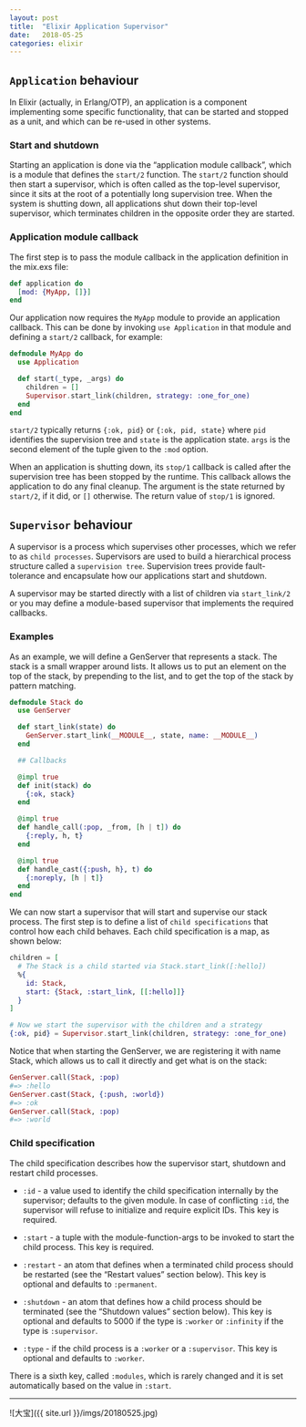 ```yaml
---
layout: post
title:  "Elixir Application Supervisor"
date:   2018-05-25
categories: elixir
---
```


## `Application` behaviour

In Elixir (actually, in Erlang/OTP), an application is a component implementing some specific functionality, that can be started and stopped as a unit, and which can be re-used in other systems.

### Start and shutdown

Starting an application is done via the “application module callback”, which is a module that defines the `start/2` function. The `start/2` function should then start a supervisor, which is often called as the top-level supervisor, since it sits at the root of a potentially long supervision tree. When the system is shutting down, all applications shut down their top-level supervisor, which terminates children in the opposite order they are started.

### Application module callback

The first step is to pass the module callback in the application definition in the mix.exs file:

```elixir
def application do
  [mod: {MyApp, []}]
end
```

Our application now requires the `MyApp` module to provide an application callback. This can be done by invoking `use Application` in that module and defining a `start/2` callback, for example:

```elixir
defmodule MyApp do
  use Application

  def start(_type, _args) do
    children = []
    Supervisor.start_link(children, strategy: :one_for_one)
  end
end
```

`start/2` typically returns `{:ok, pid}` or `{:ok, pid, state}` where `pid` identifies the supervision tree and `state` is the application state. `args` is the second element of the tuple given to the `:mod` option.

When an application is shutting down, its `stop/1` callback is called after the supervision tree has been stopped by the runtime. This callback allows the application to do any final cleanup. The argument is the state returned by `start/2`, if it did, or `[]` otherwise. The return value of `stop/1` is ignored.

## `Supervisor` behaviour

A supervisor is a process which supervises other processes, which we refer to as `child processes`. Supervisors are used to build a hierarchical process structure called a `supervision tree`. Supervision trees provide fault-tolerance and encapsulate how our applications start and shutdown.

A supervisor may be started directly with a list of children via `start_link/2` or you may define a module-based supervisor that implements the required callbacks. 

### Examples

As an example, we will define a GenServer that represents a stack. The stack is a small wrapper around lists. It allows us to put an element on the top of the stack, by prepending to the list, and to get the top of the stack by pattern matching.

```elixir
defmodule Stack do
  use GenServer

  def start_link(state) do
    GenServer.start_link(__MODULE__, state, name: __MODULE__)
  end

  ## Callbacks

  @impl true
  def init(stack) do
    {:ok, stack}
  end

  @impl true
  def handle_call(:pop, _from, [h | t]) do
    {:reply, h, t}
  end

  @impl true
  def handle_cast({:push, h}, t) do
    {:noreply, [h | t]}
  end
end
```

We can now start a supervisor that will start and supervise our stack process. The first step is to define a list of `child specifications` that control how each child behaves. Each child specification is a map, as shown below:

```elixir
children = [
  # The Stack is a child started via Stack.start_link([:hello])
  %{
    id: Stack,
    start: {Stack, :start_link, [[:hello]]}
  }
]

# Now we start the supervisor with the children and a strategy
{:ok, pid} = Supervisor.start_link(children, strategy: :one_for_one)
```

Notice that when starting the GenServer, we are registering it with name Stack, which allows us to call it directly and get what is on the stack:

```elixir
GenServer.call(Stack, :pop)
#=> :hello
GenServer.cast(Stack, {:push, :world})
#=> :ok
GenServer.call(Stack, :pop)
#=> :world
```

### Child specification

The child specification describes how the supervisor start, shutdown and restart child processes.

* `:id` - a value used to identify the child specification internally by the supervisor; defaults to the given module. In case of conflicting `:id`, the supervisor will refuse to initialize and require explicit IDs. This key is required.

* `:start` - a tuple with the module-function-args to be invoked to start the child process. This key is required.

* `:restart` - an atom that defines when a terminated child process should be restarted (see the “Restart values” section below). This key is optional and defaults to `:permanent`.

* `:shutdown` - an atom that defines how a child process should be terminated (see the “Shutdown values” section below). This key is optional and defaults to 5000 if the type is `:worker` or `:infinity` if the type is `:supervisor`.

* `:type` - if the child process is a `:worker` or a `:supervisor`. This key is optional and defaults to `:worker`.

There is a sixth key, called `:modules`, which is rarely changed and it is set automatically based on the value in `:start`.

---

![大宝]({{ site.url }}/imgs/20180525.jpg)
